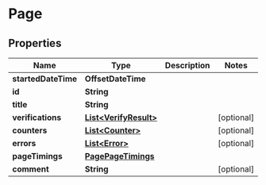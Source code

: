 

# Page


## Properties

| Name | Type | Description | Notes |
|------------ | ------------- | ------------- | -------------|
|**startedDateTime** | **OffsetDateTime** |  |  |
|**id** | **String** |  |  |
|**title** | **String** |  |  |
|**verifications** | [**List&lt;VerifyResult&gt;**](VerifyResult.md) |  |  [optional] |
|**counters** | [**List&lt;Counter&gt;**](Counter.md) |  |  [optional] |
|**errors** | [**List&lt;Error&gt;**](Error.md) |  |  [optional] |
|**pageTimings** | [**PagePageTimings**](PagePageTimings.md) |  |  |
|**comment** | **String** |  |  [optional] |



